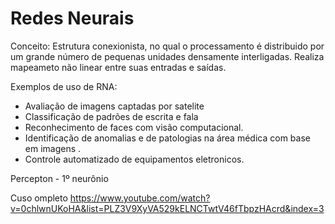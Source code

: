 # Redes Neurais

Conceito: 
Estrutura conexionista, no qual o processamento é distribuido por um grande número de pequenas unidades densamente interligadas.
Realiza mapeameto não linear  entre suas entradas e saídas.

Exemplos de uso de RNA:

* Avaliação de imagens captadas por satelite
* Classificação de padrões  de escrita e fala 
* Reconhecimento de faces com visão computacional.
* Identificação de anomalias e de patologias na área médica com base em imagens .
*  Controle automatizado de equipamentos eletronicos.

Percepton - 1º neurônio

Cuso ompleto https://www.youtube.com/watch?v=0chlwnUKoHA&list=PLZ3V9XyVA529kELNCTwtV46fTbpzHAcrd&index=3